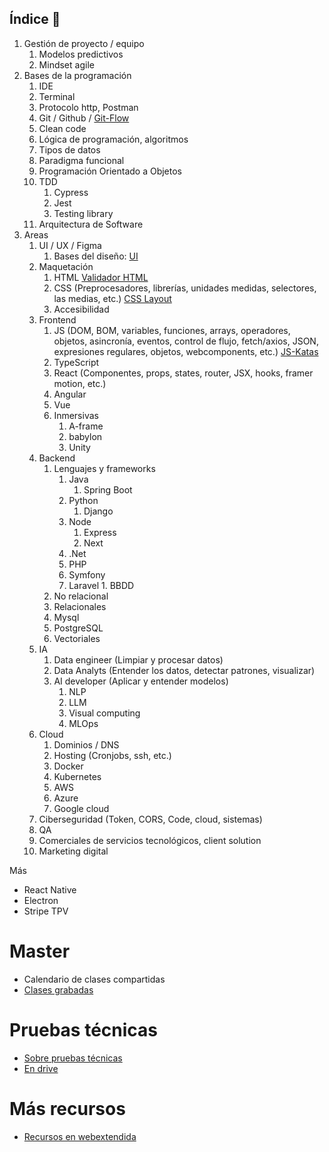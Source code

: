## Índice 👋

1. Gestión de proyecto / equipo
      1. Modelos predictivos
      1. Mindset agile
1. Bases de la programación
      1. IDE
      1. Terminal
      1. Protocolo http, Postman
      1. Git / Github / [Git-Flow](https://github.com/Factoria-F5-dev/git-flow) 
      1. Clean code
      1. Lógica de programación, algoritmos
      1. Tipos de datos
      1. Paradigma funcional
      1. Programación Orientado a Objetos
      1. TDD
          1. Cypress
          1. Jest
          1. Testing library 
      1. Arquitectura de Software
1. Areas
      1. UI / UX / Figma
         1. Bases del diseño: [UI](https://github.com/Factoria-F5-dev/UI) 
      1. Maquetación
         1. HTML [Validador HTML](https://validator.w3.org/)
         2. CSS (Preprocesadores, librerías, unidades medidas, selectores, las medias, etc.) [CSS Layout](https://github.com/Factoria-F5-dev/CSSlayout)
         4. Accesibilidad
      1. Frontend
         1. JS (DOM, BOM, variables, funciones, arrays, operadores, objetos, asincronía, eventos, control de flujo, fetch/axios, JSON, expresiones regulares, objetos, webcomponents, etc.) [JS-Katas](https://github.com/Factoria-F5-dev/JS-Katas-Jest)
         1. TypeScript
         1. React (Componentes, props, states, router, JSX, hooks, framer motion, etc.)
         1. Angular
         1. Vue
         1. Inmersivas
             1. A-frame
             1. babylon
             1. Unity
      1. Backend
          1. Lenguajes y frameworks
             1. Java
                1. Spring Boot
             1. Python
                1. Django
             1. Node
                1. Express
                1. Next
             1. .Net
             1. PHP
               1. Symfony
               1. Laravel
        1. BBDD
          1. No relacional
          1. Relacionales
            1. Mysql
            1. PostgreSQL  
          1. Vectoriales
      1. IA
         1. Data engineer (Limpiar y procesar datos)
         1. Data Analyts (Entender los datos, detectar patrones, visualizar)
         1. AI developer (Aplicar y entender modelos)
              1. NLP
              1. LLM
              1. Visual computing
              1. MLOps
      1. Cloud
         1. Dominios / DNS
         2. Hosting (Cronjobs, ssh, etc.)
         1. Docker
         1. Kubernetes
         1. AWS
         1. Azure
         1. Google cloud 
      1. Ciberseguridad (Token, CORS, Code, cloud, sistemas)
      1. QA
      1. Comerciales de servicios tecnológicos, client solution
      1. Marketing digital   
                

Más

- React Native
- Electron
- Stripe TPV


# Master 

- Calendario de clases compartidas
- [Clases grabadas](https://docs.google.com/spreadsheets/d/1mbxZu-IZCVWX06MPGMyt_OIf--0lPx9P2BAxlQkYoLM/edit#gid=0)

# Pruebas técnicas

- [Sobre pruebas técnicas](https://github.com/Factoria-F5-dev/technical-interviews)
- [En drive](https://drive.google.com/drive/folders/10vwQVJ8HSzi1a6kiYtzaoxR2R3EGo-aX)
  
# Más recursos

- [Recursos en webextendida](https://webextendida.es/resources/)



